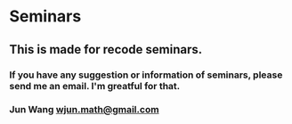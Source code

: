 # Seminars

##  This is made for recode seminars.
### If you have any suggestion or information of seminars, please send me an email. I'm greatful for that.
### Jun Wang wjun.math@gmail.com
